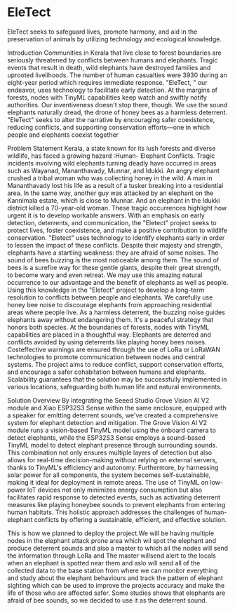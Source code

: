 # EleTect
EleTect seeks to safeguard lives, promote harmony, and aid in the preservation of animals by utilizing technology and ecological knowledge.

Introduction
Communities in Kerala that live close to forest boundaries are seriously threatened by conflicts between humans and elephants. Tragic events that result in death, wild elephants have destroyed families and uprooted livelihoods. The number of human casualties were 3930 during an eight-year period which requires immediate response. "EleTect, " our endeavor, uses technology to facilitate early detection. At the margins of forests, nodes with TinyML capabilities keep watch and swiftly notify authorities. Our inventiveness doesn't stop there, though. We use the sound elephants naturally dread, the drone of honey bees as a harmless deterrent. "EleTect" seeks to alter the narrative by encouraging safer coexistence, reducing conflicts, and supporting conservation efforts—one in which people and elephants coexist together

Problem Statement
Kerala, a state known for its lush forests and diverse wildlife, has faced a growing hazard :Human- Elephant Conflicts. Tragic incidents involving wild elephants turning deadly have occurred in areas such as Wayanad, Mananthavady, Munnar, and Idukki. An angry elephant crushed a tribal woman who was collecting honey in the wild. A man in Mananthavady lost his life as a result of a tusker breaking into a residential area. In the same way, another guy was attacked by an elephant on the Kannimala estate, which is close to Munnar. And an elephant in the Idukki district killed a 70-year-old woman. These tragic occurrences highlight how urgent it is to develop workable answers. With an emphasis on early detection, deterrents, and communication, the "Eletect" project seeks to protect lives, foster coexistence, and make a positive contribution to wildlife conservation. "Eletect" uses technology to identify elephants early in order to lessen the impact of these conflicts. Despite their majesty and strength, elephants have a startling weakness: they are afraid of some noises. The sound of bees buzzing is the most noticeable among them. The sound of bees is a surefire way for these gentle giants, despite their great strength, to become wary and even retreat. We may use this amazing natural occurrence to our advantage and the benefit of elephants as well as people. Using this knowledge in the "Eletect" project to develop a long-term resolution to conflicts between people and elephants. We carefully use honey bee noise to discourage elephants from approaching residential areas where people live. As a harmless deterrent, the buzzing noise guides elephants away without endangering them. It's a peaceful strategy that honors both species. At the boundaries of forests, nodes with TinyML capabilities are placed in a thoughtful way. Elephants are deterred and conflicts avoided by using deterrents like playing honey bees noises. Costeffective warnings are ensured through the use of LoRa or LoRaWAN technologies to promote communication between nodes and central systems. The project aims to reduce conflict, support conservation efforts, and encourage a safer cohabitation between humans and elephants. Scalability guarantees that the solution may be successfully implemented in various locations, safeguarding both human life and natural environments.

Solution Overview
By integrating the Seeed Studio Grove Vision AI V2 module and Xiao ESP32S3 Sense within the same enclosure, equipped with a speaker for emitting deterrent sounds, we've created a comprehensive system for elephant detection and mitigation. The Grove Vision AI V2 module runs a vision-based TinyML model using the onboard camera to detect elephants, while the ESP32S3 Sense employs a sound-based TinyML model to detect elephant presence through surrounding sounds. This combination not only ensures multiple layers of detection but also allows for real-time decision-making without relying on external servers, thanks to TinyML's efficiency and autonomy. Furthermore, by harnessing solar power for all components, the system becomes self-sustainable, making it ideal for deployment in remote areas. The use of TinyML on low-power IoT devices not only minimizes energy consumption but also facilitates rapid response to detected events, such as activating deterrent measures like playing honeybee sounds to prevent elephants from entering human habitats. This holistic approach addresses the challenges of human-elephant conflicts by offering a sustainable, efficient, and effective solution.

This is how we planned to deploy the project.We will be having multiple nodes in the elephant attack prone area which wil spot the elephant and produce deterrent sounds and also a master to which all the nodes will send the information through LoRa and The master willsend alert to the locals when an elephant is spotted near them and aslo will send all of the collected data to the base station from where we can monitor everything and study about the elephant behaviours and track the pattern of elephant sighting which can be used to improve the projects accuracy and make the life of those who are affected safer.
Some studies shows that elephants are afraid of bee sounds, so we decided to use it as the deterrent sound.

